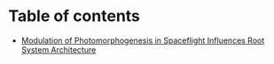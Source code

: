 # Table of contents

* [Modulation of Photomorphogenesis in Spaceflight Influences Root System Architecture](README.md)
